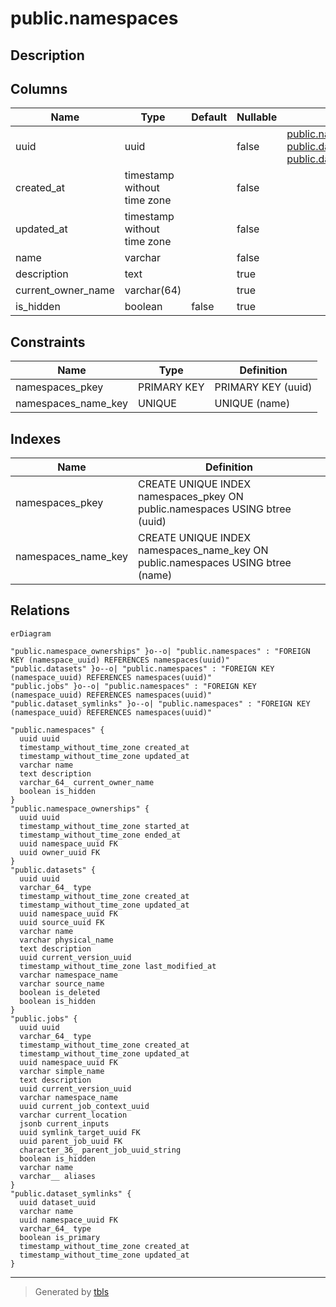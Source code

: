 # public.namespaces

## Description

## Columns

| Name | Type | Default | Nullable | Children | Parents | Comment |
| ---- | ---- | ------- | -------- | -------- | ------- | ------- |
| uuid | uuid |  | false | [public.namespace_ownerships](public.namespace_ownerships.md) [public.datasets](public.datasets.md) [public.jobs](public.jobs.md) [public.dataset_symlinks](public.dataset_symlinks.md) |  |  |
| created_at | timestamp without time zone |  | false |  |  |  |
| updated_at | timestamp without time zone |  | false |  |  |  |
| name | varchar |  | false |  |  |  |
| description | text |  | true |  |  |  |
| current_owner_name | varchar(64) |  | true |  |  |  |
| is_hidden | boolean | false | true |  |  |  |

## Constraints

| Name | Type | Definition |
| ---- | ---- | ---------- |
| namespaces_pkey | PRIMARY KEY | PRIMARY KEY (uuid) |
| namespaces_name_key | UNIQUE | UNIQUE (name) |

## Indexes

| Name | Definition |
| ---- | ---------- |
| namespaces_pkey | CREATE UNIQUE INDEX namespaces_pkey ON public.namespaces USING btree (uuid) |
| namespaces_name_key | CREATE UNIQUE INDEX namespaces_name_key ON public.namespaces USING btree (name) |

## Relations

```mermaid
erDiagram

"public.namespace_ownerships" }o--o| "public.namespaces" : "FOREIGN KEY (namespace_uuid) REFERENCES namespaces(uuid)"
"public.datasets" }o--o| "public.namespaces" : "FOREIGN KEY (namespace_uuid) REFERENCES namespaces(uuid)"
"public.jobs" }o--o| "public.namespaces" : "FOREIGN KEY (namespace_uuid) REFERENCES namespaces(uuid)"
"public.dataset_symlinks" }o--o| "public.namespaces" : "FOREIGN KEY (namespace_uuid) REFERENCES namespaces(uuid)"

"public.namespaces" {
  uuid uuid
  timestamp_without_time_zone created_at
  timestamp_without_time_zone updated_at
  varchar name
  text description
  varchar_64_ current_owner_name
  boolean is_hidden
}
"public.namespace_ownerships" {
  uuid uuid
  timestamp_without_time_zone started_at
  timestamp_without_time_zone ended_at
  uuid namespace_uuid FK
  uuid owner_uuid FK
}
"public.datasets" {
  uuid uuid
  varchar_64_ type
  timestamp_without_time_zone created_at
  timestamp_without_time_zone updated_at
  uuid namespace_uuid FK
  uuid source_uuid FK
  varchar name
  varchar physical_name
  text description
  uuid current_version_uuid
  timestamp_without_time_zone last_modified_at
  varchar namespace_name
  varchar source_name
  boolean is_deleted
  boolean is_hidden
}
"public.jobs" {
  uuid uuid
  varchar_64_ type
  timestamp_without_time_zone created_at
  timestamp_without_time_zone updated_at
  uuid namespace_uuid FK
  varchar simple_name
  text description
  uuid current_version_uuid
  varchar namespace_name
  uuid current_job_context_uuid
  varchar current_location
  jsonb current_inputs
  uuid symlink_target_uuid FK
  uuid parent_job_uuid FK
  character_36_ parent_job_uuid_string
  boolean is_hidden
  varchar name
  varchar__ aliases
}
"public.dataset_symlinks" {
  uuid dataset_uuid
  varchar name
  uuid namespace_uuid FK
  varchar_64_ type
  boolean is_primary
  timestamp_without_time_zone created_at
  timestamp_without_time_zone updated_at
}
```

---

> Generated by [tbls](https://github.com/k1LoW/tbls)
